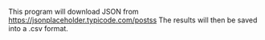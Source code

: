 This program will download JSON from https://jsonplaceholder.typicode.com/postss
The results will then be saved into a .csv format.

